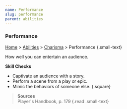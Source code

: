 ```yaml
---
name: Performance
slug: performance
parent: abilities
---
```

### Performance
[Home](dm-operations-center) > [Abilities](abilities) > [Charisma](charisma) > Performance {.small-text}

How well you can entertain an audience.

**Skill Checks**<br/>
- Captivate an audience with a story.
- Perform a scene from a play or epic.
- Mimic the behaviors of someone else.
{.square}

> **Sources** <br/>
> Player's Handbook, p. 179
{.read .small-text}



